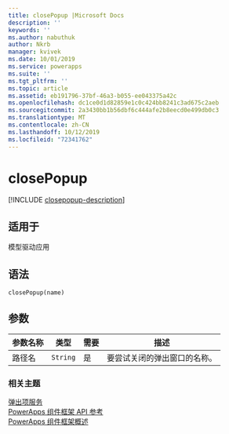 ```yaml
---
title: closePopup |Microsoft Docs
description: ''
keywords: ''
ms.author: nabuthuk
author: Nkrb
manager: kvivek
ms.date: 10/01/2019
ms.service: powerapps
ms.suite: ''
ms.tgt_pltfrm: ''
ms.topic: article
ms.assetid: eb191796-37bf-46a3-b055-ee043375a42c
ms.openlocfilehash: dc1ce0d1d82859e1c0c424bb8241c3ad675c2aeb
ms.sourcegitcommit: 2a3430bb1b56dbf6c444afe2b8eecd0e499db0c3
ms.translationtype: MT
ms.contentlocale: zh-CN
ms.lasthandoff: 10/12/2019
ms.locfileid: "72341762"
---
```

# <a name="closepopup"></a>closePopup

[!INCLUDE [closepopup-description](includes/closepopup-description.md)]

## <a name="available-for"></a>适用于 

模型驱动应用

## <a name="syntax"></a>语法

`closePopup(name)`

## <a name="parameters"></a>参数

| 参数名称|类型|需要|描述|
| ------------- |----|--------|-----------|
|路径名|`String`|是|要尝试关闭的弹出窗口的名称。|


### <a name="related-topics"></a>相关主题

[弹出项服务](../popupservice.md)<br/>
[PowerApps 组件框架 API 参考](../../reference/index.md)<br/>
[PowerApps 组件框架概述](../../overview.md)